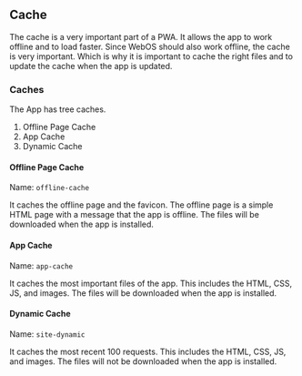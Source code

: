 ## Cache
The cache is a very important part of a PWA. It allows the app to work offline and to load faster. Since WebOS should also work offline, the cache is very important. Which is why it is important to cache the right files and to update the cache when the app is updated.

### Caches
The App has tree caches.

1. Offline Page Cache
2. App Cache
3. Dynamic Cache


#### Offline Page Cache
Name: `offline-cache`

It caches the offline page and the favicon. The offline page is a simple HTML page with a message that the app is offline. The files will be downloaded when the app is installed.


#### App Cache
Name: `app-cache`

It caches the most important files of the app. This includes the HTML, CSS, JS, and images. The files will be downloaded when the app is installed.


#### Dynamic Cache
Name: `site-dynamic`

It caches the most recent 100 requests. This includes the HTML, CSS, JS, and images. The files will not be downloaded when the app is installed.